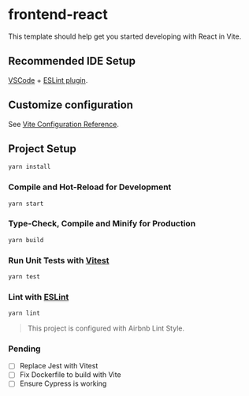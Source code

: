 # frontend-react

This template should help get you started developing with React in Vite.

## Recommended IDE Setup

[VSCode](https://code.visualstudio.com/) + [ESLint plugin](https://marketplace.visualstudio.com/items?itemName=dbaeumer.vscode-eslint).

## Customize configuration

See [Vite Configuration Reference](https://vitejs.dev/config/).

## Project Setup

```sh
yarn install
```

### Compile and Hot-Reload for Development

```sh
yarn start
```

### Type-Check, Compile and Minify for Production

```sh
yarn build
```

### Run Unit Tests with [Vitest](https://vitest.dev/)

```sh
yarn test
```

### Lint with [ESLint](https://eslint.org/)

```sh
yarn lint
```

> This project is configured with Airbnb Lint Style.

### Pending

- [ ] Replace Jest with Vitest
- [ ] Fix Dockerfile to build with Vite
- [ ] Ensure Cypress is working